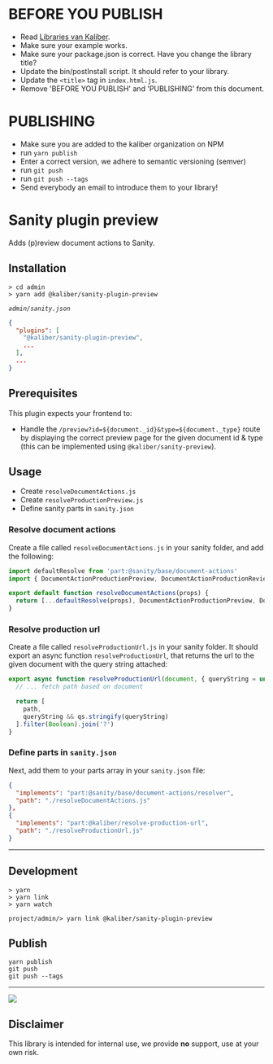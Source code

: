 # BEFORE YOU PUBLISH
- Read [Libraries van Kaliber](https://docs.google.com/document/d/1FrJi-xWtKkbocyMVK5A5_hupjl5E4gD4rDvATDlxWyc/edit#heading=h.bb3md3gyf493).
- Make sure your example works.
- Make sure your package.json is correct. Have you change the library title?
- Update the bin/postInstall script. It should refer to your library.
- Update the `<title>` tag in `index.html.js`.
- Remove 'BEFORE YOU PUBLISH' and 'PUBLISHING' from this document.

# PUBLISHING
- Make sure you are added to the kaliber organization on NPM
- run `yarn publish`
- Enter a correct version, we adhere to semantic versioning (semver)
- run `git push`
- run `git push --tags`
- Send everybody an email to introduce them to your library!

# Sanity plugin preview
Adds (p)review document actions to Sanity.

## Installation

```
> cd admin
> yarn add @kaliber/sanity-plugin-preview
```

_`admin/sanity.json`_

```json
{
  "plugins": [
    "@kaliber/sanity-plugin-preview",
    ...
  ],
  ...
}
```

## Prerequisites
This plugin expects your frontend to:

- Handle the `/preview?id=${document._id}&type=${document._type}` route by displaying the correct preview page for the given document id & type (this can be implemented using `@kaliber/sanity-preview`).

## Usage

- Create `resolveDocumentActions.js`
- Create `resolveProductionPreview.js`
- Define sanity parts in `sanity.json`

### Resolve document actions

Create a file called `resolveDocumentActions.js` in your sanity folder, and add the following:

```js
import defaultResolve from 'part:@sanity/base/document-actions'
import { DocumentActionProductionPreview, DocumentActionProductionReview } from '@kaliber/sanity-plugin-preview'

export default function resolveDocumentActions(props) {
  return [...defaultResolve(props), DocumentActionProductionPreview, DocumentActionProductionReview]
}
```

### Resolve production url

Create a file called `resolveProductionUrl.js` in your sanity folder. It should export an async function `resolveProductionUrl`, that returns the url to the given document with the query string attached:

```js
export async function resolveProductionUrl(document, { queryString = undefined } = {}) {
  // ... fetch path based on document

  return [
    path,
    queryString && qs.stringify(queryString)
  ].filter(Boolean).join('?')
}
```

### Define parts in `sanity.json`

Next, add them to your parts array in your `sanity.json` file: 

```json
{
  "implements": "part:@sanity/base/document-actions/resolver",
  "path": "./resolveDocumentActions.js"
},
{
  "implements": "part:@kaliber/resolve-production-url",
  "path": "./resolveProductionUrl.js"
}
```

---

## Development

```
> yarn
> yarn link
> yarn watch
```

```
project/admin/> yarn link @kaliber/sanity-plugin-preview
```

## Publish

```
yarn publish
git push
git push --tags
```

---

![](https://media.giphy.com/media/3oriOfWPE8r5YeK3lK/giphy.gif)

## Disclaimer
This library is intended for internal use, we provide __no__ support, use at your own risk.
